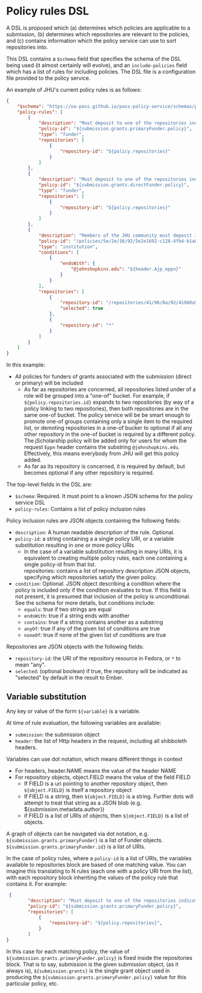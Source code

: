 # Policy rules DSL

A DSL is proposed which (a) determines which policies are applicable to a submission, (b) determines which repositories are relevant to the policies, and (c) contains information which the policy service can use to sort repositories into.

This DSL contains a `$schema` field that specifies the schema of the DSL being used (it almost certainly will evolve), and an `include-policies` field which has a list of rules for including policies.  The DSL file is a configuration file provided to the policy service.

An example of JHU's current policy rules is as follows:

```json
{
    "$schema": "https://oa-pass.github.io/pass-policy-service/schemas/policy_config_1.0.json",
    "policy-rules": [
        {
            "description": "Must deposit to one of the repositories indicated by primary funder",
            "policy-id": "${submission.grants.primaryFunder.policy}",
            "type": "funder",
            "repositories": [
                {
                    "repository-id": "${policy.repositories}"
                }
            ]
        },
        {
            "description": "Must deposit to one of the repositories indicated by direct funder",
            "policy-id": "${submission.grants.directFunder.policy}",
            "type": "funder",
            "repositories": [
                {
                    "repository-id": "${policy.repositories}"
                }
            ]
        },
        {
            "description": "Members of the JHU community must deposit into JScholarship, or some other repository.",
            "policy-id": "/policies/5e/2e/16/92/5e2e1692-c128-4fb4-b1a0-95c0e355defd",
            "type": "institution",
            "conditions": [
                {
                    "endsWith": {
                        "@johnshopkins.edu": "${header.Ajp_eppn}"
                    }
                }
            ],
            "repositories": [
                {
                    "repository-id": "/repositories/41/96/0a/92/41960a92-d3f8-4616-86a6-9e9cadc1a269",
                    "selected": true
                },
                {
                    "repository-id": "*"
                }
            ]
        }
    ]
}
```

In this example:

* All policies for funders of grants associated with the submission (direct or primary) will be included
  * As far as repositories are concerned, all repositories listed under of a role will be grouped into a "one-of" bucket.   For example, if `${policy.repositories.id}` expands to two repositories (by way of a policy linking to two repositories), then both repositories are in the same one-of bucket.  The policy service will be be smart enough to promote one-of groups containing only a single item to the required list, or demoting repositories in a one-of bucker to optional if all any other repository in the one-of bucket is required by a different policy. The jScholarship policy will be added only for users for whom the request `Eppn` header contains the substring `@johnshopkins.edu`.  Effectively, this means everybody from JHU will get this policy added.
  * As far as its repository is concerned, it is required by default, but becomes optional if any other repository is required.  

The top-level fields in the DSL are:

* `$schema`:  Required.  It must point to a known JSON schema for the policy service DSL
* `policy-rules`:  Contains a list of policy inclusion rules

Policy inclusion rules are JSON objects containing the following fields:

* `description`:  A human readable description of the rule.  Optional.
* `policy-id`:  a string containing a a single policy URI, or a variable substitution resulting in one or more policy URIs
  * In the case of a variable substitution resulting in many URIs, it is equivalent to creating multiple policy rules, each one containing a single policy-id from that list.  
repositories:  contains a list of repository description JSON objects, specifying which repositories satisfy the given policy.
* `condition`:  Optional.  JSON object describing a condition where the policy is included only if the condition evaluates to true.  If this field is not present, it is presumed that inclusion of the policy is unconditional.  See the schema for more details, but conditions include:
  * `equals`: true if two strings are equal
  * `endsWith`: true if a string ends with another
  * `contains`: true if a string contains another as a substring
  * `anyOf`: true if any of the given list of conditions are true
  * `noneOf`: true if none of the given list of conditions are true

Repositories are JSON objects with the following fields:

* `repository-id`: the URI of the repository resource in Fedora, or `*` to mean "any".
* `selected`:  (optional boolean) if true, the repository will be indicated as "selected" by default in the result to Ember.

## Variable substitution

Any key or value of the form `${variable}` is a variable.  

At time of rule evaluation, the following variables are available:

* `submission`:  the submission object
* `header`:  the list of Http headers in the request, including all shibboleth headers.

Variables can use dot notation, which means different things in context

* For headers, header.NAME means the value of the header NAME
* For repository objects, object.FIELD means the value of the field FIELD
  * If FIELD is a uri pointing to another repository object, then `${object.FIELD}` is itself a repository object
  * If FIELD is a string, then `${object.FIELD}` is a string.  Further dots will attempt to treat that string as a JSON blob (e.g. ${submission.metadata.author})
  * if FIELD is a list of URIs  of objects, then `${object.FIELD}` is a list of objects.

A graph of objects can be navigated via dot notation, e.g. `${submission.grants.primaryFunder}` is a list of Funder objects.  `${submission.grants.primaryFunder.id}` is a list of URIs.

In the case of policy rules, where a `policy-id` is a list of URIs, the variables available to repositories block are based of one matching value.  You can imagine this translating to N rules (each one with a policy URI from the list), with each repository block inheriting the values of the policy rule that contains it.  For example:

```json
 {
        "description": "Must deposit to one of the repositories indicated by primary funder",
        "policy-id": "${submission.grants.primaryFunder.policy}",
        "repositories": [
            {
                "repository-id": "${policy.repositories}",
            }
        ]
}
```

In this case for each matching policy, the value of `${submission.grants.primaryFunder.policy}` is fixed inside the repositories block.  That is to say, submission is the given submission object, (as it always is), `${submission.grants}` is the single grant object used in producing the `${submission.grants.primaryFunder.policy}` value for this particular policy, etc.

